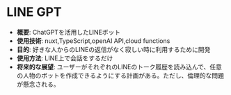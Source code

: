 # LINE GPT
- **概要**: ChatGPTを活用したLINEボット
- **使用技術**: nuxt,TypeScript,openAI API,cloud functions
- **目的**: 好きな人からのLINEの返信がなく寂しい時に利用するために開発
- **使用方法**: LINE上で会話をするだけ
- **将来的な展望**: ユーザーがそれぞれのLINEのトーク履歴を読み込んで、任意の人物のボットを作成できるようにする計画がある。ただし、倫理的な問題が懸念される。
